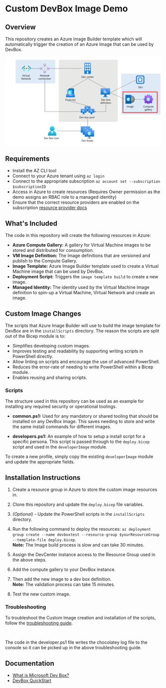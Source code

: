 # Custom DevBox Image Demo

## Overview

This repository creates an Azure Image Builder template which will automatically trigger the creation of an Azure Image that can be used by DevBox.

![architecture](.img/dev-box-arch.png)

## Requirements

- Install the AZ CLI tool
- Connect to your Azure tenant using `az login`
- Connect to the appropriate subscription `az account set --subscription $subscriptionID`
- Access in Azure to create resources (Requires Owner permission as the demo assigns an RBAC role to a managed identity)
- Ensure that the correct resource providers are enabled on the subscription [resource provider docs](https://learn.microsoft.com/en-us/azure/dev-box/how-to-customize-devbox-azure-image-builder#create-a-windows-image-and-distribute-it-to-azure-compute-gallery)

## What's Included

The code in this repository will create the following resources in Azure:

- **Azure Compute Gallery:** A gallery for Virtual Machine images to be stored and distributed for consumption.
- **VM Image Definition:** The Image definitions that are versioned and publish to the Compute Gallery.
- **Image Template:** Azure Image Builder template used to create a Virtual Machine image that can be used by DevBox.
- **Deployment Script:** Triggers the `image template build` to create a new image.
- **Managed Identity:** The identity used by the Virtual Machine Image definition to spin-up a Virtual Machine, Virtual Network and create an image.

## Custom Image Changes

The scripts that Azure Image Builder will use to build the image template for DevBox are in the `installScripts` directory. The reason the scripts are split out of the Bicep module is to:

- Simplifies developing custom images.
- Improves testing and readability by supporting writing scripts in PowerShell directly.
- Allow linting on scripts and encourage the use of advanced PowerShell.
- Reduces the error-rate of needing to write PowerShell within a Bicep module.
- Enables reusing and sharing scripts.

### Scripts

The structure used in this repository can be used as an example for installing any required security or operational toolings.

- **common.ps1:** Used for any mandatory or shared tooling that should be installed on any DevBox image. This saves needing to store and write the same install commands for different images.

- **developers.ps1:** An example of how to setup a install script for a specific persona. This script is passed through to the `deploy.bicep` script and used in the `developerImage` module.

To create a new profile, simply copy the existing `developerImage` module and update the appropriate fields.

## Installation Instructions

1. Create a resource group in Azure to store the custom image resources in.
1. Clone this repository and update the `deploy.bicep` file variables.
1. *(Optional)* - Update the PowerShell scripts in the `installScripts` directory.
1. Run the following command to deploy the resources: `az deployment group create --name devboxtest --resource-group $yourResourceGroup --template-file deploy.bicep`. <br> **Note:** The Image build process is slow and can take 30 minutes.
1. Assign the DevCenter instance access to the Resource Group used in the above steps.
1. Add the compute gallery to your DevBox instance.
1. Then add the new image to a dev box definition. <br> **Note:** The validation process can take 15 minutes. <br>

1. Test the new custom image.

### Troubleshooting

To troubleshoot the Custom Image creation and installation of the scripts, follow the [troubleshooting guide](https://learn.microsoft.com/en-us/azure/virtual-machines/linux/image-builder-troubleshoot).

<br>

The code in the developer.ps1 file writes the chocolatey log file to the console so it can be picked up in the above troubleshooting guide.

## Documentation

- [What is Microsoft Dev Box?](https://learn.microsoft.com/en-us/azure/dev-box/overview-what-is-microsoft-dev-box)
- [DevBox QuickStart](https://github.com/luxu-ms/Devbox-ADE-Infra/tree/main)

